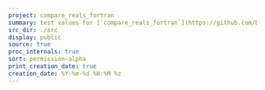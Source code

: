 ```yaml
---
project: compare_reals_fortran
summary: test values for [`compare_reals_fortran`](https://github.com/DSCF-1224/compare_reals_fortran)
src_dir: ./src
display: public
source: true
proc_internals: true
sort: permission-alpha
print_creation_date: true
creation_date: %Y-%m-%d %H:%M %z
---
```

